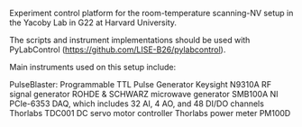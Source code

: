 Experiment control platform for the room-temperature scanning-NV setup in the Yacoby Lab in G22 at Harvard University.

The scripts and instrument implementations should be used with PyLabControl (https://github.com/LISE-B26/pylabcontrol).

Main instruments used on this setup include:

PulseBlaster: Programmable TTL Pulse Generator
Keysight N9310A RF signal generator
ROHDE & SCHWARZ microwave generator SMB100A
NI PCIe-6353 DAQ, which includes 32 AI, 4 AO, and 48 DI/DO channels
Thorlabs TDC001 DC servo motor controller
Thorlabs power meter PM100D
